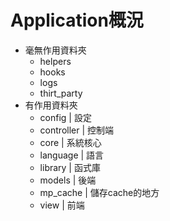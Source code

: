 Application概況
===============
* 毫無作用資料夾
  * helpers
  * hooks
  * logs
  * thirt_party
* 有作用資料夾
  * config     | 設定
  * controller | 控制端
  * core       | 系統核心
  * language   | 語言
  * library    | 函式庫
  * models     | 後端
  * mp_cache   | 儲存cache的地方
  * view       | 前端

  